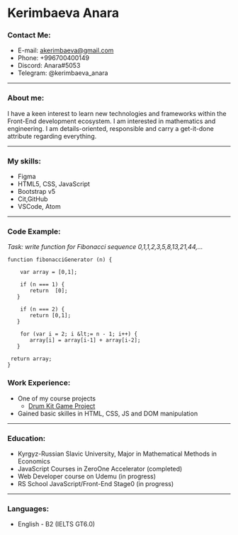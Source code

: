 # **Kerimbaeva Anara**

### **Contact Me:**
+ E-mail: akerimbaeva@gmail.com
+ Phone: +996700400149
+ Discord: Anara#5053
+ Telegram: @kerimbaeva_anara

***

### **About me:**
I have a keen interest to learn new technologies and frameworks within the Front-End development ecosystem.
I am interested in mathematics and engineering. I am details-oriented, responsible and carry a get-it-done attribute regarding everything.

***

### **My skills:**
+ Figma
+ HTML5, CSS, JavaScript
+ Bootstrap v5
+ Cit,GitHub
+ VSCode, Atom

***

### **Code Example:**

*Task: write function for Fibonacci sequence 0,1,1,2,3,5,8,13,21,44,...*

```
function fibonacciGenerator (n) {
    
    var array = [0,1];  
    
    if (n === 1) {
       return  [0];
   }

    if (n === 2) {
       return [0,1];
   }

    for (var i = 2; i &lt;= n - 1; i++) {
       array[i] = array[i-1] + array[i-2];  
   }
   
 return array;
}

```

### **Work Experience:**

 + One of my course projects
    - [Drum Kit Game Project](https://akerimbaeva.github.io/Drum-Kit-Game-JS/)
+ Gained basic skilles in HTML, CSS, JS and DOM manipulation 

****

### **Education**:

+ Kyrgyz-Russian Slavic University, Major in Mathematical Methods in Economics
+ JavaScript Courses in ZeroOne Accelerator (completed)
+ Web Developer course on Udemu (in progress)
+ RS School JavaScript/Front-End Stage0 (in progress)

***

### **Languages**:

+ English - B2 (IELTS GT6.0)
